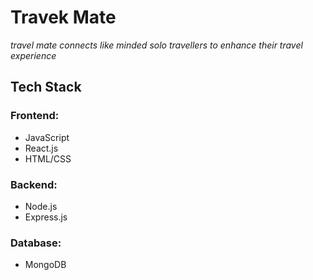 <h1>Travek Mate</h1>
<i>travel mate connects like minded solo travellers to enhance their travel experience</i>
<h2>Tech Stack</h2>
<h3>Frontend: </h3>
<ul>
  <li>JavaScript</li>
  <li>React.js</li>
  <li>HTML/CSS</li>
</ul>
<h3>Backend: </h3>
<ul>
  <li>Node.js</li>
  <li>Express.js</li>
</ul>
<h3>Database: </h3>
<ul>
  <li>MongoDB</li>
</ul>
